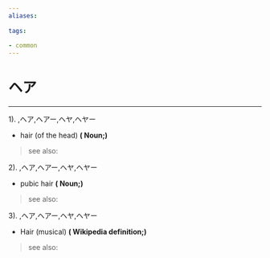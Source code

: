 ```yaml
---
aliases:
    
tags:
    
- common
---
```


# ヘア
---
1).
,ヘア,ヘアー,ヘヤ,ヘヤー

- hair (of the head)
**( Noun;)**
> see also: 
            
2).
,ヘア,ヘアー,ヘヤ,ヘヤー

- pubic hair
**( Noun;)**
> see also: 
            
3).
,ヘア,ヘアー,ヘヤ,ヘヤー

- Hair (musical)
**( Wikipedia definition;)**
> see also: 
            